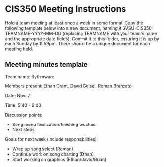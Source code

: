 # CIS350 Meeting Instructions

Hold a team meeting at least once a week in some format.  Copy the following template below into a new document, naming it GVSU-CIS350-TEAMNAME-YYYY-MM-DD (replacing TEAMNAME with your team's name and the appropriate date fields).  Commit it to this folder, ensuring it is up by each Sunday by 11:59pm.  There should be a unique document for each meeting held.

## Meeting minutes template

Team name: Rythmware

Members present: Ethan Grant, David Geisel, Roman Brancato

Date: Nov. 7

Time: 5:40 - 6:00

Discussion points: 

* Song menu finalization/finishing touches
* Next steps

Goals for next week (include responsibilities)

* Wrap up song select (Roman)
* Continue work on song charting (Ethan)
* Start working on graphics (Ethan/David/Brian)

